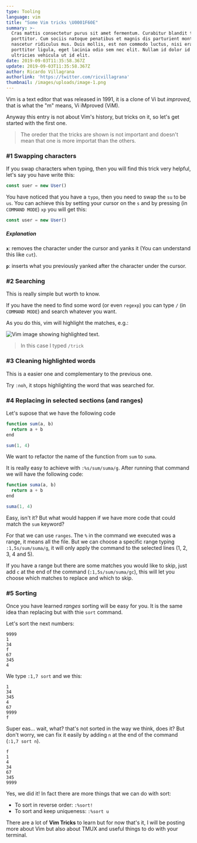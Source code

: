 ```yaml
---
type: Tooling
language: vim
title: "Some Vim tricks \U0001F60E"
summary: >-
  Cras mattis consectetur purus sit amet fermentum. Curabitur blandit tempus
  porttitor. Cum sociis natoque penatibus et magnis dis parturient montes,
  nascetur ridiculus mus. Duis mollis, est non commodo luctus, nisi erat
  porttitor ligula, eget lacinia odio sem nec elit. Nullam id dolor id nibh
  ultricies vehicula ut id elit.
date: 2019-09-03T11:35:58.367Z
update: 2019-09-03T11:35:58.367Z
author: Ricardo Villagrana
authorlink: 'https://twitter.com/ricvillagrana'
thumbnail: /images/uploads/image-1.png
---
```

Vim is a text editor that was released in 1991, it is a clone of Vi but *improved*, that is what the "m" means, Vi iMproved (ViM).

Anyway this entry is not about Vim's history, but tricks on it, so let's get started with the first one.

> The oreder that the tricks are shown is not important and doesn't mean that one is more importat than the others.

### \#1 Swapping characters

If you swap characters when typing, then you will find this trick very helpful, let's say you have write this:

```js
const suer = new User()
```

You have noticed that you have a `typo`, then you need to swap the `su` to be `us`. You can achieve this by setting your cursor on the `s` and by pressing (in `COMMAND MODE`) `xp` you will get this:

```js
const user = new User()
```

##### Explanation

**`x`**: removes the character under the cursor and yanks it (You can understand this like `cut`).

**`p`**: inserts what you previously yanked after the character under the cursor.

### \#2 Searching

This is really simple but worth to know.

If you have the need to find some word (or even `regexp`) you can type `/` (in `COMMAND MODE`) and search whatever you want.

As you do this, vim will highlight the matches, e.g.:

![Vim image showing highlighted text.](/images/uploads/image-1.png "Vim image showing highlighted text.")

> In this case I typed `/trick`

### \#3 Cleaning highlighted words

This is a easier one and complementary to the previous one.

Try `:noh`, it stops highlighting the word that was searched for.

### \#4 Replacing in selected sections (and ranges)

Let's supose that we have the following code

```js
function sum(a, b)
  return a + b
end

sum(1, 4)
```

We want to refactor the name of the function from `sum` to `suma`.

It is really easy to achieve with `:%s/sum/suma/g`. After running that command we will have the following code:

```js
function suma(a, b)
  return a + b
end

suma(1, 4)
```

Easy, isn't it? But what would happen if we have more code that could match the `sum` keyword?

For that we can use `ranges`. The `%` in the command we executed was a range, it means all the file. But we can choose a specific range typing `:1,5s/sum/suma/g`, it will only apply the command to the selected lines (1, 2, 3, 4 and 5).

If you have a range but there are some matches you would like to skip, just add `c` at the end of the command (`:1,5s/sum/suma/gc`), this will let you choose which matches to replace and which to skip.

### \#5 Sorting

Once you have learned *ranges* sorting will be easy for you. It is the same idea than replacing but with thie `sort` command.

Let's sort the next numbers:

```plain
9999
1
34
f
67
345
4
```

We type `:1,7 sort` and we this:

```plain
1
34
345
4
67
9999
f
```

Super eas... wait, what? that's not sorted in the way we think, does it? But don't worry, we can fix it easily by adding `n` at the end of the command (`:1,7 sort n`).

```plain
f
1
4
34
67
345
9999
```

Yes, we did it! In fact there are more things that we can do with sort:

* To sort in reverse order: `:%sort!`
* To sort and keep uniqueness: `:%sort u`

There are a lot of **Vim Tricks** to learn but for now that's it, I will be posting more about Vim but also about TMUX and useful things to do with your terminal.